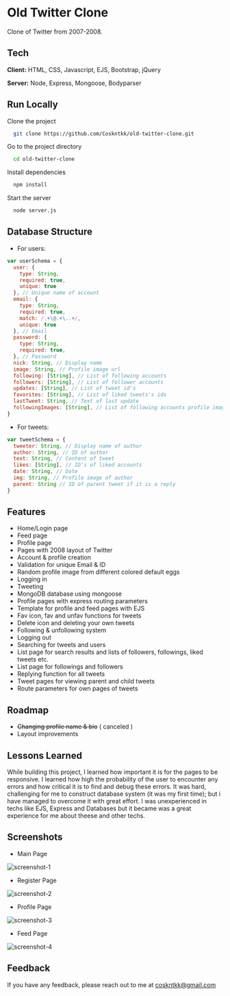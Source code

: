 
# Old Twitter Clone

Clone of Twitter from 2007-2008.


## Tech

**Client:** HTML, CSS, Javascript, EJS, Bootstrap, jQuery

**Server:** Node, Express, Mongoose, Bodyparser


## Run Locally

Clone the project

```bash
  git clone https://github.com/Coskntkk/old-twitter-clone.git
```

Go to the project directory

```bash
  cd old-twitter-clone
```

Install dependencies

```bash
  npm install
```

Start the server

```bash
  node server.js
```


## Database Structure

- For users:
```js
var userSchema = {
  user: {
    type: String,
    required: true,
    unique: true
  }, // Unique name of account
  email: {
    type: String,
    required: true,
    match: /.+\@.+\..+/,
    unique: true
  }, // Email
  password: {
    type: String,
    required: true,
  }, // Password
  nick: String, // Display name
  image: String, // Profile image url
  following: [String], // List of following accounts
  followers: [String], // List of follower accounts
  updates: [String], // List of tweet id's
  favorites: [String], // List of liked tweets's ids
  lastTweet: String, // Text of last update
  followingImages: [String], // List of following accounts profile images
}
```

- For tweets:
```js
var tweetSchema = {
  tweeter: String, // Display name of author
  author: String, // ID of author
  text: String, // Content of tweet
  likes: [String], // ID's of liked accounts
  date: String, // Date
  img: String, // Profile image of author
  parent: String // ID of parent tweet if it is a reply
}
```


## Features

- Home/Login page
- Feed page
- Profile page
- Pages with 2008 layout of Twitter
- Account & profile creation
- Validation for unique Email & ID
- Random profile image from different colored default eggs
- Logging in
- Tweeting
- MongoDB database using mongoose
- Profile pages with express routing parameters
- Template for profile and feed pages with EJS
- Fav icon, fav and unfav functions for tweets
- Delete icon and deleting your own tweets
- Following & unfollowing system
- Logging out
- Searching for tweets and users
- List page for search results and lists of followers, followings, liked tweets etc.
- List page for followings and followers
- Replying function for all tweets
- Tweet pages for viewing parent and child tweets
- Route parameters for own pages of tweets


## Roadmap

- ~~Changing profile name & bio~~ ( canceled )
- Layout improvements


## Lessons Learned

While building this project, I learned how important it is for the pages to be responsive.
I learned how high the probability of the user to encounter any errors and how critical it is to find and debug these errors.
It was hard, challenging for me to construct database system (it was my first time); but i have managed to overcome it with great effort.
I was unexperienced in techs like EJS, Express and Databases but it became was a great experience for me about theese and other techs.


## Screenshots

- Main Page
<img src="readme_images\1.png" alt="screenshot-1">

- Register Page
<img src="readme_images\2.png" alt="screenshot-2">

- Profile Page
<img src="readme_images\3.png" alt="screenshot-3">

- Feed Page
<img src="readme_images\4.png" alt="screenshot-4">


## Feedback

If you have any feedback, please reach out to me at coskntkk@gmail.com
